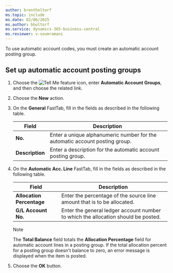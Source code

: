 ```yaml
---
author: brentholtorf
ms.topic: include
ms.date: 02/06/2025
ms.author: bholtorf
ms.service: dynamics-365-business-central
ms.reviewer: v-soumramani
---
```


To use automatic account codes, you must create an automatic account posting group.

## Set up automatic account posting groups  

1. Choose the ![Tell Me feature](../../../media/ui-search/search_small.png "Tell me what you want to do") icon, enter **Automatic Account Groups**, and then choose the related link.  
1. Choose the **New** action.  
1. On the **General** FastTab, fill in the fields as described in the following table.  

    |Field|Description|  
    |-----------|-----------------|  
    |**No.**|Enter a unique alphanumeric number for the automatic account posting group.|  
    |**Description**|Enter a description for the automatic account posting group.|  

1. On the **Automatic Acc. Line** FastTab, fill in the fields as described in the following table.  

    |Field|Description|  
    |-----------|-----------------|  
    |**Allocation Percentage**|Enter the percentage of the source line amount that is to be allocated.|  
    |**G/L Account No.**|Enter the general ledger account number to which the allocation should be posted.|  

    > [!NOTE]  
    > The **Total Balance** field totals the **Allocation Percentage** field for automatic account lines in a posting group. If the total allocation percent for a posting group doesn't balance to zero, an error message is displayed when the item is posted.  

1. Choose the **OK** button.  
